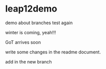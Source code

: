 # leap12demo
demo about branches test again

winter is coming, yeah!!!

GoT arrives soon 

write some changes in the readme document.

add in the new branch
